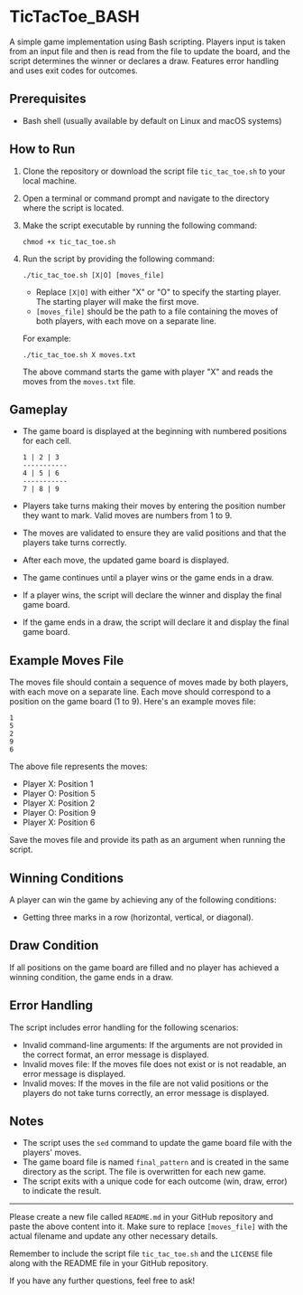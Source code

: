 # TicTacToe_BASH
A simple game implementation using Bash scripting. Players input is taken from an input file and then is read from the file to update the board, and the script determines the winner or declares a draw. Features error handling and uses exit codes for outcomes.

## Prerequisites

- Bash shell (usually available by default on Linux and macOS systems)

## How to Run

1. Clone the repository or download the script file `tic_tac_toe.sh` to your local machine.

2. Open a terminal or command prompt and navigate to the directory where the script is located.

3. Make the script executable by running the following command:

   ```shell
   chmod +x tic_tac_toe.sh
   ```

4. Run the script by providing the following command:

   ```shell
   ./tic_tac_toe.sh [X|O] [moves_file]
   ```

   - Replace `[X|O]` with either "X" or "O" to specify the starting player. The starting player will make the first move.
   - `[moves_file]` should be the path to a file containing the moves of both players, with each move on a separate line.

   For example:

   ```shell
   ./tic_tac_toe.sh X moves.txt
   ```

   The above command starts the game with player "X" and reads the moves from the `moves.txt` file.

## Gameplay

- The game board is displayed at the beginning with numbered positions for each cell.

   ```
   1 | 2 | 3 
   -----------
   4 | 5 | 6 
   -----------
   7 | 8 | 9 
   ```

- Players take turns making their moves by entering the position number they want to mark. Valid moves are numbers from 1 to 9.

- The moves are validated to ensure they are valid positions and that the players take turns correctly.

- After each move, the updated game board is displayed.

- The game continues until a player wins or the game ends in a draw.

- If a player wins, the script will declare the winner and display the final game board.

- If the game ends in a draw, the script will declare it and display the final game board.

## Example Moves File

The moves file should contain a sequence of moves made by both players, with each move on a separate line. Each move should correspond to a position on the game board (1 to 9). Here's an example moves file:

```
1
5
2
9
6
```

The above file represents the moves:

- Player X: Position 1
- Player O: Position 5
- Player X: Position 2
- Player O: Position 9
- Player X: Position 6

Save the moves file and provide its path as an argument when running the script.

## Winning Conditions

A player can win the game by achieving any of the following conditions:

- Getting three marks in a row (horizontal, vertical, or diagonal).

## Draw Condition

If all positions on the game board are filled and no player has achieved a winning condition, the game ends in a draw.

## Error Handling

The script includes error handling for the following scenarios:

- Invalid command-line arguments: If the arguments are not provided in the correct format, an error message is displayed.
- Invalid moves file: If the moves file does not exist or is not readable, an error message is displayed.
- Invalid moves: If the moves in the file are not valid positions or the players do not take turns correctly, an error message is displayed.

## Notes

- The script uses the `sed` command to update the game board file with the players' moves.
- The game board file is named `final_pattern` and is created in the same directory as the script. The file is overwritten for each new game.
- The script exits with a unique code for each outcome (win, draw, error) to indicate the result.



---

Please create a new file called `README.md` in your GitHub repository and paste the above content into it. Make sure to replace `[moves_file]` with the actual filename and update any other necessary details.

Remember to include the script file `tic_tac_toe.sh` and the `LICENSE` file along with the README file in your GitHub repository.

If you have any further questions, feel free to ask!
